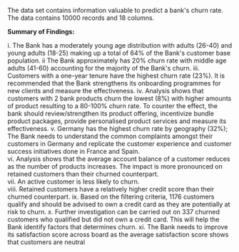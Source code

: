 The data set contains information valuable to predict a bank's churn rate. The data contains 10000 records and 18 columns.




**Summary of Findings:**

i.    The Bank has a moderately young age distribution with adults (26-40) and young adults (18-25) making up a total of 64% of the Bank's customer base population.
ii    The Bank approximately has 20% churn rate with middle age adults (41-60) accounting for the majority of the  Bank's churn.
iii.  Customers with a one-year tenure have the highest churn rate (23%). It is recommended that the Bank strengthens its onboarding programmes for new clients and measure the effectiveness.
iv.   Analysis shows that customers with 2 bank products churn the lowest (8%) with higher amounts of product resulting to a 80-100% churn rate. To counter the effect, the bank should review/strengthen its product offering, incentivize bundle product packages, provide personalised product services and measure its effectiveness.
v.    Germany has the highest churn rate by geography (32%); The Bank needs to understand the common complaints amongst their customers in Germany and replicate the customer experience and customer success initiatives done in France and Spain.  
vi.   Analysis shows that the average account balance of a customer reduces as the number of products increases. The impact is more pronounced on retained customers than their churned counterpart.  
vii.  An active customer is less likely to churn.  
viii. Retained customers have a relatively higher credit score than their churned counterpart. 
ix.   Based on the filtering criteria, 1176 customers qualify and should be advised to own a credit card as they are potentially at risk to churn. 
x.    Further investigation can be carried out on 337 churned customers who qualified but did not own a credit card. This will help the Bank identify factors that determines churn. 
xi.   The Bank needs to improve its satisfaction score across board as the average satisfaction score shows that customers are neutral
